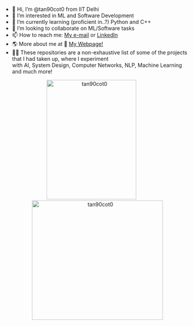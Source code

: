 - 👋 Hi, I’m @tan90cot0 from IIT Delhi
- 👀 I’m interested in ML and Software Development
- 🌱 I’m currently learning (proficient in..?) Python and C++
- 💞️ I’m looking to collaborate on ML/Software tasks
- 📫 How to reach me: [My e-mail](cs5200475@iitd.ac.in) or [LinkedIn](https://www.linkedin.com/in/aryandua/)
- 🌎 More about me at :link: [My Webpage!](https://tan90cot0.github.io)
- 👨‍💻 These repositories are a non-exhaustive list of some of the projects that I had taken up, where I experiment <br/> with AI, System Design, Computer Networks, NLP, Machine Learning and much more!

<p align="center">
<img src="https://github-readme-stats.vercel.app/api/top-langs?username=tan90cot0&show_icons=true&locale=en&layout=compact&theme=highcontrast" alt="tan90cot0" width="240"  height="320"/> 
  &nbsp &nbsp &nbsp &nbsp <img src="https://github-readme-stats.vercel.app/api?username=tan90cot0&show_icons=true&locale=en&theme=highcontrast&hide=contribs" alt="tan90cot0" width="350"  height="320"/> 
</p>
